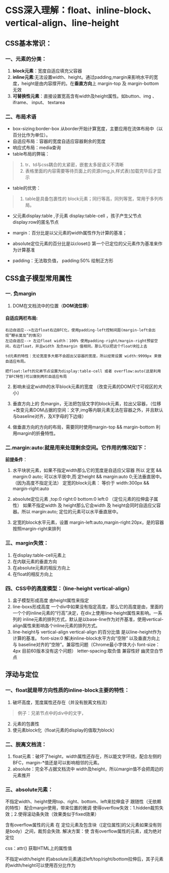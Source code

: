 # CSS深入理解：float、inline-block、vertical-align、line-height

## CSS基本常识：
### 一、元素的分类：
1. **block元素**：宽度自适应填充父容器
2. **inline元素**:无法设置width、height。通过padding,margin来影响水平的宽度，height是由内容撑开的。在**垂直方向**上 margin-top 及 margin-bottom 无效
3. **可替换性元素**：直接设置宽高含有width及height属性。如button、img 、iframe、 input、 textarea

### 二、布局术语
+ box-sizing:border-box 从border开始计算宽度，主要应用在流体布局中（以百分比作为单位）。
+ 自适应布局：容器的宽度自适应容器剩余的宽度
+ 响应式布局：media查询
+ table布局的弊端：
> 1. tr、td与css耦合的太紧密，嵌套太多层语义不清晰
> 2. 表格里面的内容需要等待页面上的资源(img,js,样式表)加载完毕后才显示
+ table的优势：
> 1. table是具备包裹性的 block元素；同行等高，同列等宽，常用于多列布局。


+ 父元素display:table ,子元素 display:table-cell ，孩子产生父节点display:row的匿名节点

+ margin：百分比是以父元素的width属性作为计算的基准；
+ absolute定位元素的百分比是以closet() 第一个已定位的父元素作为基准来作为计算基准
+ padding：无法取负值， padding:50% 绘制正方形

## CSS盒子模型常用属性
### 一. 负margin 
1. DOM在文档流中的位置（**DOM流位移**）
#### 自适应两栏布局:
```
右边自适应-->左边float右边BFC化，使用padding-left控制间距(margin-left会出现”鞭长莫及”的情况)
左边自适应--> 左边float width：100% 使用padding-right/margin-right预留空间，右边float，并且width 及负margin 值相同，那么可以把这个float块拉上去

td元素的特性：无论宽度多大都不会超出父容器的宽度，所以经常设置 width:9999px 来做自适应布局。

把float:left的兄弟节点设置为display:table-cell 或者 overflow:auto(这是利用了BFC特性)可以做到两栏自适应布局
```
2. 影响未设定width的水平block元素的宽度 （改变元素的DOM尺寸可视区的大小）

3. 垂直方向上的 负margin，无法把包括文字的block元素，拉出父容器，（位移+改变元素DOM占据的空间：文字,img等内联元素无法在容器之外，并且默认与baseline对齐，及X字母的下边缘）
4. 做垂直方向的方向的布局，需要同时使用margin-top && margin-bottom 利用margin的折叠特性。


### 二.margin:auto:就是用来处理剩余空间。它作用的情况如下：
**前提条件**：
1. 水平块状元素，如果不指定width那么它的宽度是自适应父容器
所以 定宽 && margin:0 auto; 可以水平居中,而 定height && margin:auto 0;无法垂直居中。（因为高度不指定无法）
定宽的block元素： 等价于  width:300px && margin-right:auto

2. absolute定位元素 ,top:0 right:0 bottom:0 left:0 （定位元素的拉伸盒子属性） 如果不指定width 及 height那么它会width 及 height会同时自适应父容器。所以 margin:auto; 定位的元素可以水平垂直居中。

3. 定宽的block水平元素，设置 margin-left:auto,margin-right:20px，是的容器按照margin-right来排列

### 三、margin失效：
1. 在display:table-cell元素上
2. 在内联元素的垂直方向
3. 在absolute元素的相反方向上
4. 在float的相反方向上

### 四、CSS中的高度模型：（line-height vertical-align）
1. 盒子模型形成高度
  由height属性来指定
2. line-boxs形成高度
  一个div中如果没有指定高度，那么它的高度是由，里面的一个个的inline元素的“行高”决定，在div上使用line-height属性来影响。一系列的 inline元素的排列方式，默认是以base-line作为对齐基准，使用vertical-align属性来影响各个inline元素的排列方式。  
3. line-height与 vertical-align
vertical-align 的百分比值 是以line-height作为计算的基准。
font-size:0 解决inline-block水平方向“空隙” 以及垂直方向上与 baseline对齐的”空隙”。兼容性问题（Chrome最小字体大小 font-size：4px 目前60版本没有这个问题）
letter-spacing:取负值 兼容性好
幽灵空白节点

## 浮动与定位

### 一、float就是带方向性质的inline-block主要的特性：
1. 破坏高度，宽度属性还存在（并没有脱离文档流）
> 例子：兄弟节点中的div中的文字，
2. 元素的包裹性
3. 使元素block化（float元素的display的值取为block）

### 二、脱离文档流：
1. float元素：破坏了height，width属性还存在，所以能文字环绕，配合左侧的BFC，margin-*值还是可以影响相邻的元素。
2. absolute：完全不占据文档流中 width及height，所以margin值不会把周边的元素推开


### 三、absolute元素：
不指定width、height使用top、right、bottom、left来拉伸盒子
跟随性（无依赖的特性） 配合margin使用，带来位置的微调
使得overflow失效：1.hidden裁剪失效；2.使得滚动条失效（效果类似于fixed效果）

含有overflow属性的元素 在 定位元素及包含块（[定位属性]的父元素如果没有则是body）之间，裁剪会失效.
解决方案：使 含有overflow属性的元素，成为绝对定位

css：attr() 获取HTML上的属性值

不指定width/height 的absolute元素通过left/top/right/bottom拉伸后，其子元素的width/height可以使用百分比作为


